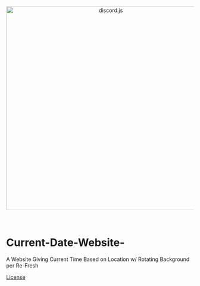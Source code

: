 <div align="center">
  <br />
  <p>
    <a href="https://www.npmjs.com/package/pokemon-random"><img src="https://d2v9y0dukr6mq2.cloudfront.net/video/thumbnail/uh59Wh0/wall-clock-cartoon-illustration-hand-drawn-animation-transparent_4krfvhu__F0004.png" width="546" alt="discord.js" /></a>
  </p>
  
</div>

<br>

# Current-Date-Website-
A Website Giving Current Time Based on Location w/ Rotating Background per Re-Fresh

<a href="https://github.com/KHSClass/Current-Date-Website-/blob/master/LICENSE">License</a>
